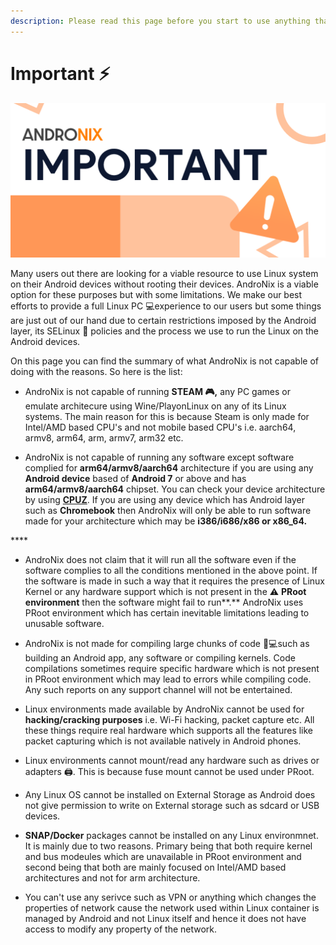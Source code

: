 ```yaml
---
description: Please read this page before you start to use anything that Andronix offers.
---
```


# Important ⚡

![](../.gitbook/assets/imp_banner.png)

Many users out there are looking for a viable resource to use Linux system on their Android devices without rooting their devices. AndroNix is a viable option for these purposes but with some limitations. We make our best efforts to provide a full Linux PC 💻experience to our users but some things are just out of our hand due to certain restrictions imposed by the Android layer, its SELinux 🔐 policies and the process we use to run the Linux on the Android devices. 

On this page you can find the summary of what AndroNix is not capable of doing with the reasons. So here is the list:

* AndroNix is not capable of running **STEAM 🎮,** any PC games or emulate architecure using Wine/PlayonLinux on any of its Linux systems. The main reason for this is because Steam is only made for Intel/AMD based CPU's and not mobile based CPU's i.e. aarch64, armv8, arm64, arm, armv7, arm32 etc.



* AndroNix is not capable of running any software except software complied for **arm64/armv8/aarch64** architecture if you are using any **Android device** based of **Android 7** or above and has **arm64/armv8/aarch64** chipset. You can check your device architecture by using [**CPUZ**](https://play.google.com/store/apps/details?id=com.cpuid.cpu_z). If you are using any device which has Android layer such as **Chromebook** then AndroNix will only be able to run software made for your architecture which may be **i386/i686/x86 or x86\_64.** 

\*\*\*\*

* AndroNix does not claim that it will run all the software even if the software complies to all the conditions mentioned in the above point. If the software is made in such a way that it requires the presence of Linux Kernel or any hardware support which is not present in the ⚠ **PRoot environment** then the software might fail to run**.** AndroNix uses PRoot environment which has certain inevitable limitations leading to unusable software.



*  AndroNix is not made for compiling large chunks of code 👩💻such as building an Android app, any software or compiling kernels. Code compilations sometimes require specific hardware which is not present in PRoot environment which may lead to errors while compiling code. Any such reports on any support channel will not be entertained. 



* Linux environments made available by AndroNix cannot be used for **hacking/cracking purposes** i.e. Wi-Fi hacking, packet capture etc. All these things require real hardware which supports all the features like packet capturing which is not available natively in Android phones. 



* Linux environments cannot mount/read any hardware such as drives or adapters 🖨. This is because fuse mount cannot be used under PRoot.



* Any Linux OS cannot be installed on External Storage as Android does not give permission to write on External storage such as sdcard or USB devices. 



* **SNAP/Docker** packages cannot be installed on any Linux environmnet. It is mainly due to two reasons. Primary being that both require kernel and bus modeules which are unavailable in PRoot environment and second being that both are mainly focused on Intel/AMD based architectures and not for arm architecture.



* You can't use any serivce such as VPN or anything which changes the properties of network cause the network used within Linux container is managed by Android and not Linux itself and hence it does not have access to modify any property of the network.

